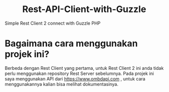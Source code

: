 <h1 align="center"> Rest-API-Client-with-Guzzle </h1>
Simple Rest Client 2 connect with Guzzle PHP


# Bagaimana cara menggunakan projek ini?
Berbeda dengan Rest Client yang pertama, untuk Rest Client 2 ini anda tidak perlu menggunakan repository Rest Server sebelumnya. 
Pada projek ini saya menggunakan API dari https://www.ombdapi.com , untuk cara menggunakannya kalian bisa melihat dokumentasinya.
